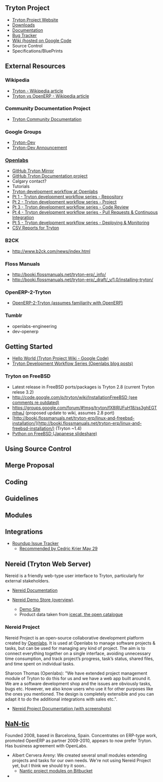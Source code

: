 ## Tryton Project

- [Tryton Project Website](http://www.tryton.org/)
- [Downloads](http://www.tryton.org/download.html)
- [Documentation](http://doc.tryton.org/)
- [Bug Tracker](https://bugs.tryton.org/)
- [Wiki (hosted on Google Code](http://code.google.com/p/tryton/wiki)
- Source Control
- Specifications/BluePrints

## External Resources

### Wikipedia
- [Tryton - Wikipedia article](http://en.wikipedia.org/wiki/Tryton)
- [Tryton vs OpenERP - Wikipedia article](http://en.wikipedia.org/wiki/Comparison_of_Tryton_and_Open_ERP)

### Community Documentation Project
- [Tryton Community Documentation](http://tryton-documentation.readthedocs.org/en/latest/index.html)

### Google Groups
- [Tryton-Dev](https://groups.google.com/forum/#!forum/tryton-dev)
 - [Tryton-Dev Announcement](https://groups.google.com/forum/#!topic/tryton-dev/0UMgTirPdZw)

### [Openlabs](http://www.openlabs.co.in)
- [GitHub Tryton Mirror](https://github.com/tryton)
- [GitHub Tryton Documentation project](https://github.com/tryton/tryton-documentation/blob/master/developer_guide/getting_started.rst)
- Calgary contact?
- Tutorials
 - [Tryton development workflow at Openlabs](http://engineering.openlabs.co.in/post/72769621921/tryton-development-workflow-at-openlabs)
 - [Pt 1 - Tryton development workflow series - Repository](http://engineering.openlabs.co.in/post/72769275514/part-1-tryton-development-workflow-series-repository)
 - [Pt 2 - Tryton development workflow series - Project](http://engineering.openlabs.co.in/post/72769297075/part-2-tryton-development-workflow-series-project)
 - [Pt 3 - Tryton development workflow series - Code Review](http://engineering.openlabs.co.in/post/72769329161/part-3-tryton-development-workflow-series-code)
 - [Pt 4 - Tryton development workflow series - Pull Requests & Continuous Integration](http://engineering.openlabs.co.in/post/72769367053/part-4-tryton-development-workflow-series-pull)
 - [Pt 5 - Tryton development workflow series - Deploying & Monitoring](http://engineering.openlabs.co.in/post/72769399345/part-5-tryton-development-workflow-series-deploying)
 - [CSV Reports for Tryton](http://engineering.openlabs.co.in/post/28108366021/csv-reports-for-tryton)

### B2CK
- http://www.b2ck.com/news/index.html
 
### Floss Manuals
- http://booki.flossmanuals.net/tryton-erp/_info/
- http://booki.flossmanuals.net/tryton-erp/_draft/_v/1.0/installing-tryton/

### OpenERP-2-Tryton
- [OpenERP-2-Tryton (assumes familiarity with OpenERP)](http://www.openerp2tryton.com/users.html)

### Tumblr
- openlabs-engineering
- dev-openerp

## Getting Started ##

- [Hello World (Tryton Project Wiki - Google Code)](http://code.google.com/p/tryton/wiki/HelloWorld)
- [Tryton Development Workflow Series (Openlabs blog posts) ](http://engineering.openlabs.co.in/post/72769275514/part-1-tryton-development-workflow-series-repository)

### Tryton on FreeBSD
- Latest release in FreeBSD ports/packages is Tryton 2.8 (current Tryton relese 3.2)
- [http://code.google.com/p/tryton/wiki/InstallationFreeBSD (see comments re outdated)](http://code.google.com/p/tryton/wiki/InstallationFreeBSD)
 - https://groups.google.com/forum/#!msg/tryton/fX8lRUFuH18/ss3ghEGTmhwJ (proposed update to wiki, assumes 2.8 port)
- [http://booki.flossmanuals.net/tryton-erp/linux-and-freebsd-installation/](http://booki.flossmanuals.net/tryton-erp/linux-and-freebsd-installation/) (Tryton ~1.4)
- [Python on FreeBSD (Japanese slideshare)](http://www.slideshare.net/pycontw/python-on-freebsd)

## Using Source Control ##

## Merge Proposal ##

## Coding ##

## Guidelines ##

## Modules


## Integrations

- [Roundup Issue Tracker](http://www.roundup-tracker.org/)
	- [Recommended by Cedric Krier May 29](https://groups.google.com/forum/#!topic/tryton/ek5-_LV-RT0)

## Nereid (Tryton Web Server)

Nereid is a friendly web-type user interface to Tryton, particularly for external stakeholders. 

- [Nereid Documentation](http://nereid.readthedocs.org/en/develop/)

- [Nereid Demo Store (overview)](http://openlabs.github.io/nereid-demo-store/).
	- [Demo Site](http://nereid-webshop-demo.openlabs.us/)
	- Product data taken from [icecat, the open catalogue](http://www.icecat.biz/)

### Nereid Project

Nereid Project is an open-source collaborative development platform created by [Openlabs](http://www.openlabs.co.in/). It is used at Openlabs to manage software projects & tasks, but can be used for managing any kind of project. The aim is to connect everything together on a single interface, avoiding unnecessary time consumption, and track project’s progress, task’s status, shared files, and time spent on individual tasks.

Sharoon Thomas (Openlabs): "We have extended project management module of Tryton to do this for us and we have a web app built around it. We are a software development shop and the issues are obviously tasks, bugs etc. However, we also know users who use it for other purposes like the ones you mentioned. The design is completely extensible and you can adapt it to do the additional integrations with sales etc.".

- [Nereid Project Documentation (with screenshots)](http://tryton-nereid-project.readthedocs.org/en/latest/)

## [NaN-tic](http://www.nan-tic.com/en/)
Founded 2008, based in Barcelona, Spain. Concentrates on ERP-type work, promoted OpenERP as partner 2009-2010, appears to now prefer Tryton. Has business agreement with OpenLabs.
- Albert Cervera Areny: We created several small modules extending projects and tasks for our own needs. We're not using Nereid Project yet, but I think we should try it soon..
	- [Nantic project modules on Bitbucket](https://bitbucket.org/nantic/profile/repositories?search=project)
- 



